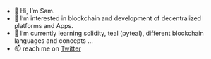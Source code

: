 - 👋 Hi, I’m Sam.
- 👀 I’m interested in blockchain and development of decentralized platforms and Apps.
- 🌱 I’m currently learning solidity, teal (pyteal), different blockchain languages and concepts ...
- 📫 reach me on <a href="https://twitter.com/SamyWalters" target="_blank">Twitter</a>

<!---
sam-shariat/sam-shariat is a ✨ special ✨ repository because its `README.md` (this file) appears on your GitHub profile.
You can click the Preview link to take a look at your changes.
--->
